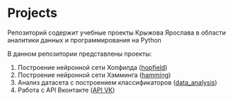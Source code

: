 # Projects

Репозиторий содержит учебные проекты Крыжова Ярослава в области аналитики данных и программирования на Python

В данном репозитории представлены проекты:
1. Построение нейронной сети Хопфилда ([hopfield](https://github.com/YaroslavKryzhov/projects/tree/18fcbe3212cfa0d2111b585d9be4cea7a2e23a89/hopfield))
2. Построение нейронной сети Хэмминга ([hamming](https://github.com/YaroslavKryzhov/projects/tree/18fcbe3212cfa0d2111b585d9be4cea7a2e23a89/hamming))
3. Анализ датасета с построением классификаторов ([data_analysis](https://github.com/YaroslavKryzhov/projects/tree/18fcbe3212cfa0d2111b585d9be4cea7a2e23a89/data_analysis))
4. Работа с API Вконтакте ([API VK](https://github.com/YaroslavKryzhov/projects/tree/18fcbe3212cfa0d2111b585d9be4cea7a2e23a89/API%20VK))

